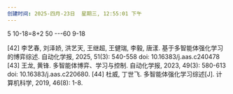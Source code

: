 ```yaml
---
创建时间: 2025-四月-23日  星期三, 12:55:01 下午
---
```

5 10-18=8+2 50 ---60   9-18


[42] 李艺春, 刘泽娇, 洪艺天, 王继超, 王健瑞, 李毅, 唐漾. 基于多智能体强化学习的博弈综述. 自动化学报, 2025, 51(3): 540-558 doi: 10.16383/j.aas.c240478
[43] 王龙, 黄锋. 多智能体博弈、学习与控制. 自动化学报, 2023, 49(3): 580-613 doi: 10.16383/j.aas.c220680.
[44] 杜威, 丁世飞. 多智能体强化学习综述[J]. 计算机科学, 2019, 46(8): 1-8.